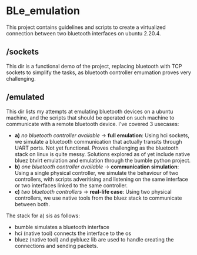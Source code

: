 # BLe_emulation
This project contains guidelines and scripts to create a virtualized connection between two bluetooth interfaces on ubuntu 2.20.4.

## /sockets
This dir is a functional demo of the project, replacing bluetooth with TCP sockets to simplify the tasks, as bluetooth controller emumation proves very challenging.

## /emulated
This dir lists my attempts at emulating bluetooth devices on a ubuntu machine, and the scripts that should be operated on such machine to communicate with a remote bluetooth device. I've covered 3 usecases:

- **a)** *no bluetooth controller available* -> **full emulation**: Using hci sockets, we simulate a bluetooth communication that actually transits through UART ports. Not yet functional. Proves challenging as the bluetooth stack on linux is quite messy. Solutions explored as of yet include native bluez btvirt emulation and emulation through the bumble python project.
- **b)** *one bluetooth controller available* -> **communication simulation**: Using a single physical controller, we simulate the behaviour of two controllers, with scripts adveritising and listening on the same interface or two interfaces linked to the same controller.
- **c)** *two bluetooth controllers* -> **real-life case**: Using two physical controllers, we use native tools from the bluez stack to communicate between both.

The stack for a) sis as follows: 
- bumble simulates a bluetooth interface
- hci (native tool) connects the interface to the os
- bluez (native tool) and pybluez lib are used to handle creating the connections and sending packets.
